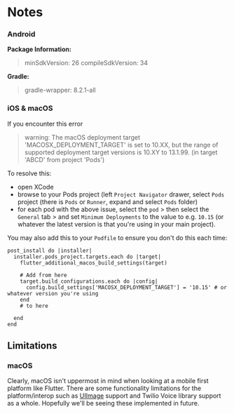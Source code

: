 # Notes

### Android

**Package Information:**
> minSdkVersion: 26
> compileSdkVersion: 34

**Gradle:**
> gradle-wrapper: 8.2.1-all

### iOS & macOS

If you encounter this error
> warning: The macOS deployment target 'MACOSX_DEPLOYMENT_TARGET' is set to 10.XX, but the range of supported deployment target versions is 10.XY to 13.1.99. (in target 'ABCD' from project 'Pods')

To resolve this:
- open XCode
- browse to your Pods project (left `Project Navigator` drawer, select `Pods` project (there is `Pods` or `Runner`, expand and select `Pods` folder) 
- for each pod with the above issue, select the `pod` > then select the `General` tab > and set `Minimum Deployments` to the value to e.g. `10.15` (or whatever the latest version is that you're using in your main project).

You may also add this to your `Podfile` to ensure you don't do this each time:
```
post_install do |installer|
  installer.pods_project.targets.each do |target|
    flutter_additional_macos_build_settings(target)
    
    # Add from here
    target.build_configurations.each do |config|
      config.build_settings['MACOSX_DEPLOYMENT_TARGET'] = '10.15' # or whatever version you're using
    end
    # to here
    
  end
end
```

## Limitations

### macOS

Clearly, macOS isn't uppermost in mind when looking at a mobile first platform like Flutter. There are some functionality limitations for the platform/interop such as [UIImage](https://docs.flutter.dev/ui/assets-and-images#loading-ios-images-in-flutter) support and Twilio Voice library support as a whole. Hopefully we'll be seeing these implemented in future.